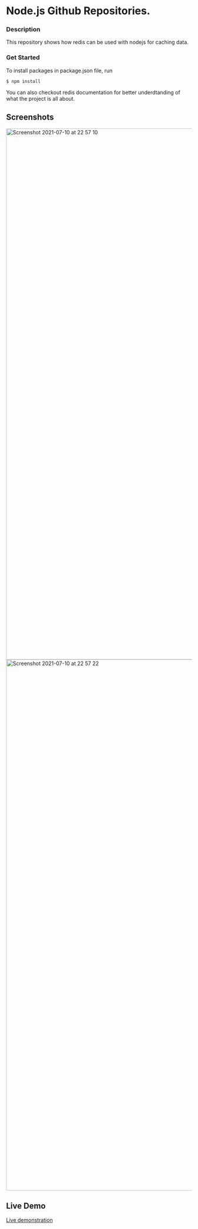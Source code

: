 
# Node.js Github Repositories.

### Description
This repository shows how redis can be used with nodejs for caching data.


### Get Started
To install packages in package.json file, run

	$ npm install 

You can also checkout redis documentation for better underdtanding of what the project is all about.

## Screenshots

<div>
	<img width="1436" alt="Screenshot 2021-07-10 at 22 57 10" src="https://user-images.githubusercontent.com/47679952/125177283-69d6d200-e1d2-11eb-977b-6324dfb760f7.png">
	<img width="1436" alt="Screenshot 2021-07-10 at 22 57 22" src="https://user-images.githubusercontent.com/47679952/125177302-9be83400-e1d2-11eb-83b6-cfecd5cb3897.png">
</div>

## Live Demo

[Live demonstration](https://infinite-sierra-72860.herokuapp.com/)

